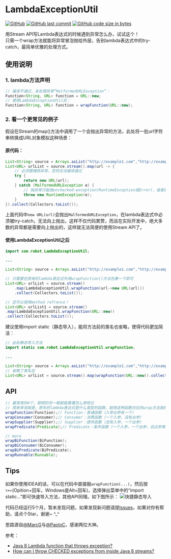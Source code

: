 # LambdaExceptionUtil
[![GitHub](https://img.shields.io/badge/license-MIT-green.svg)](http://opensource.org/licenses/MIT)
[![GitHub last commit](https://img.shields.io/github/last-commit/Robot-L/LambdaExceptionUtil?label=Last%20commit)]()
[![GitHub code size in bytes](https://img.shields.io/github/languages/code-size/Robot-L/LambdaExceptionUtil)]()

用Stream API写Lambda表达式的时候遇到异常怎么办，试试这个！   
只需一个wrap方法就能将异常冒泡抛给外层，告别lambda表达式中的try-catch，最简单优雅的处理方式。

## 使用说明

### 1. lambda方法声明

```java
// 编译不通过，未处理异常“MalformedURLException”：
Function<String, URL> function = URL::new;
// 使用LambdaExceptionUtil后：
Function<String, URL> function = wrapFunction(URL::new);
```
### 2. 看一个更常见的例子

假设在Stream的map()方法中调用了一个会抛出异常的方法，此处将一批url字符串转换成URL对象模拟这种场景：
#### 原代码：

```java
List<String> source = Arrays.asList("http://example1.com","http://example2.com","http://example3.com");
List<URL> urlList = source.stream().map(url -> {
    // 必须要捕获异常，否则无法编译通过
    try {
        return new URL(url);
    } catch (MalformedURLException e) {
        // 抛异常只能抛unchecked-exception(RuntimeException或Error)，或者处理掉异常不往上抛。
        throw new RuntimeException(e);
    }
}).collect(Collectors.toList());
```
上面代码中`new URL(url)`会抛出`MalformedURLException`，在lambda表达式中必须被try-catch，无法向上抛出，这样不仅代码累赘，而且在实际开发中，绝大多数的异常都是需要向上抛出的，这样就无法简便的使用Stream API了。

#### 使用LambdaExceptionUtil之后

```java
import com.robot.LambdaExceptionUtil;

...

List<String> source = Arrays.asList("http://example1.com","http://example2.com","http://example3.com");

// 只需要在原来的lambda表达式外用wrapFunction()方法包裹一下即可
List<URL> urlList = source.stream()
    .map(LambdaExceptionUtil.wrapFunction(url->new URL(url)))
    .collect(Collectors.toList());

// 还可以使用method refrence！
List<URL> urlList1 = source.stream()
.map(LambdaExceptionUtil.wrapFunction(URL::new))
.collect(Collectors.toList());
```
建议使用import static（静态导入），能将方法前的类名也省略，使得代码更加简洁：
```java
// 此处静态导入方法
import static com.robot.LambdaExceptionUtil.wrapFunction;

...

List<String> source = Arrays.asList("http://example1.com","http://example2.com","http://example3.com");
// 省略了类名后
List<URL> urlList = source.stream().map(wrapFunction(URL::new)).collect(Collectors.toList());
```

## API

```java
// 最常用的4个，聪明的你一眼就能看懂怎么用吧😉
// 简单来说就是，原先的lambda表达式是什么类型的函数，就用这种函数对应的wrap方法就好了
wrapFunction(Function);// Function：普通函数（入参出参各一个）
wrapConsumer(Consumer);// Consumer：消费函数（一个入参，没有出参）
wrapSupplier(Supplier);// Supplier：提供函数（没有入参，一个出参）
wrapPredicate(Predicate);// Predicate：条件函数（一个入参，一个出参，且出参类型是boolean）

// more
wrapBiFunction(BiFunction);
wrapBiConsumer(BiConsumer);
wrapBiPredicate(BiPredicate);
wrapRunnable(Runnable);

```

## Tips

如果你使用IDEA的话，可以在代码中直接敲`wrapFunction(...)`，然后按`⌥+↩︎`(Opition+回车，Windows是Alt+回车)，选择弹出菜单中的“import static...”即可快速导入方法，其他API同理。如下图所示：
![快捷静态导入](https://tva1.sinaimg.cn/large/006y8mN6gy1g7xqme3telj31l00a8q6c.jpg)

代码已经运行5个月，暂未发现问题，如果发现新问题请提[Issues](https://github.com/Robot-L/LambdaExceptionUtil/issues)，如果对你有帮助，请点个Star，谢谢~ ^_^



思路源自[@MarcG](https://stackoverflow.com/users/3411681/marcg)与[@PaoloC](https://stackoverflow.com/users/2365724/paoloc)，感谢两位大神。

参考：

- [Java 8 Lambda function that throws exception?](https://stackoverflow.com/questions/18198176/java-8-lambda-function-that-throws-exception)
- [How can I throw CHECKED exceptions from inside Java 8 streams?](https://stackoverflow.com/questions/27644361/how-can-i-throw-checked-exceptions-from-inside-java-8-streams)
